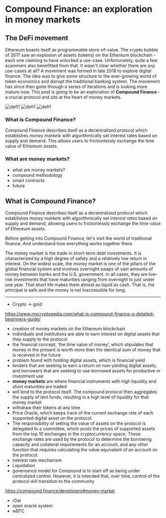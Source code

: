 # Compound Finance: an exploration in money markets

## The DeFi movement

Ethereum boasts itself as programmable store-of-value. The crypto bubble of 2017 saw an explosion of assets (tokens) on the Ethereum blockchain - each one claiming to have unlocked a use-case. Unfortunately, quite a few scammers also benefitted from that. It wasn't clear whether there are any use-cases at all? A movement was formed in late 2018 to explore digital finance. The idea was to give some structure to the ever-growing world of token economics and disrupt the traditional banking system. The movement has since then gone through a series of iterations and is looking more mature now. This post is going to be an exploration of **Compound Finance** - a crucial protocol and sits at the heart of money markets.

![defi1](defi1.jpeg "DeFi Nov2018")
![defi1](defi2.jpeg "DeFi Nov2018")
![defi1](defi3.jpeg "DeFi Nov2018")

### What is Compound Finance?

Compound Finance describes itself as a decentralized protocol which establishes _money markets_ with algorithmically set interest rates based on supply and demand. This allows users to frictionlessly exchange the time value of Ethereum assets.

### What are money markets?

- what are money markets?
- compound methodology
- smart contracts
- future

## What is Compound Finance?

Compound Finance describes itself as a decentralized protocol which establishes _money markets_ with algorithmically set _interest rates_ based on supply and demand, allowing users to frictionlessly exchange the time value of Ethereum assets.

Before getting into Compound Finance, let's visit the world of traditional finance. And understand how everything works together there.

The money market is the trade in short-term debt investments. It is characterized by a high degree of safety and a relatively low return in interest. On the widest scale, the money market is one of the pillars of the global financial system and involves overnight swaps of vast amounts of money between banks and the U.S. government. In all cases, they are low-risk investments that have maturities ranging from overnight to just under one year. That short life makes them almost as liquid as cash. That is, the principal is safe and the money is not inaccessible for long.

---

- Crypto -> gold

https://www.mycryptopedia.com/what-is-compound-finance-a-detailed-beginners-guide/

- creation of money markets on the Ethereum blockchain
- individuals and institutions are able to earn interest on digital assets that they supply to the protocol
- the financial concept, ‘the time value of money’, which stipulates that money in the present is worth more than the identical sum of money that is received in the future
- problem found with holding digital assets, which is financial yield
- lenders that are seeking to earn a return on non-yielding digital assets, and borrowers that are seeking to use borrowed assets for productive or investment use
- **money markets** are where financial instruments with high liquidity and short maturities are traded
- will lend to the protocol itself. The compound protocol then aggregates the supply of lent funds, resulting in a high level of liquidity for that money market
- withdraw their tokens at any time
- Price Oracle, which keeps track of the current exchange rate of each supported digital asset on the protocol.
- The responsibility of setting the value of assets on the protocol is delegated to a committee, which pools the prices of supported assets from the top 10 exchanges in the cryptocurrency space. These exchange rates are used by the protocol to determine the borrowing capacity and collateral requirements for an account, and any other function that requires calculating the value equivalent of an account on the protocol.
- interest rate mechanism
- Liquidation
- governance model for Compound is to start off as being under centralized control. However, it is intended that, over time, control of the protocol will transition to the community

https://compound.finance/developers#money-market

- rDai
- open oracle system
- wBTC
